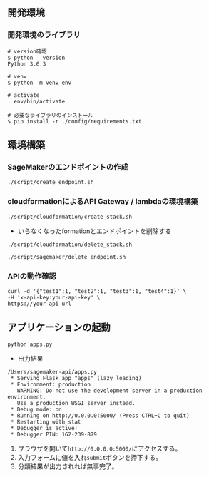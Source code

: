 ## 開発環境

### 開発環境のライブラリ
```
# version確認
$ python --version
Python 3.6.3

# venv
$ python -m venv env

# activate
. env/bin/activate

# 必要なライブラリのインストール
$ pip install -r ./config/requirements.txt
```


## 環境構築

### SageMakerのエンドポイントの作成

```
./script/create_endpoint.sh
```

### cloudformationによるAPI Gateway / lambdaの環境構築

```
./script/cloudformation/create_stack.sh
```


- いらなくなったformationとエンドポイントを削除する

```
./script/cloudformation/delete_stack.sh
```

```
./script/sagemaker/delete_endpoint.sh
```

### APIの動作確認

```
curl -d '{"test1":1, "test2":1, "test3":1, "test4":1}' \
-H 'x-api-key:your-api-key' \
https://your-api-url
```


## アプリケーションの起動

```
python apps.py
```


- 出力結果
```
/Users/sagemaker-api/apps.py
 * Serving Flask app "apps" (lazy loading)
 * Environment: production
   WARNING: Do not use the development server in a production environment.
   Use a production WSGI server instead.
 * Debug mode: on
 * Running on http://0.0.0.0:5000/ (Press CTRL+C to quit)
 * Restarting with stat
 * Debugger is active!
 * Debugger PIN: 162-239-879
```

1. ブラウザを開いて`http://0.0.0.0:5000/`にアクセスする。
2. 入力フォームに値を入れ`submit`ボタンを押下する。
3. 分類結果が出力されれば無事完了。
